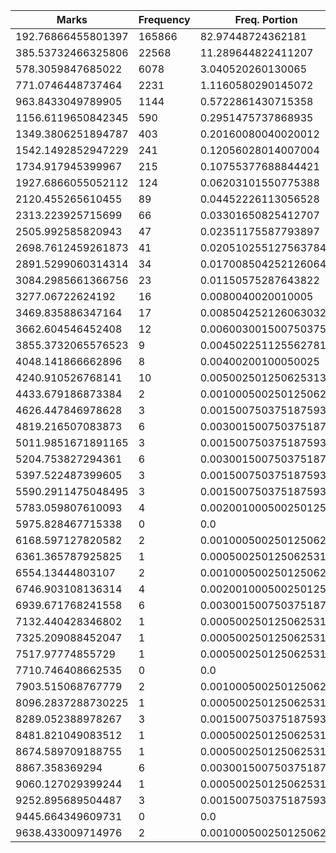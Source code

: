 | Marks | Frequency | Freq. Portion |
|-------|-----------|---------------|
| 192.76866455801397 | 165866 | 82.97448724362181 |
| 385.53732466325806 | 22568 | 11.289644822411207 |
| 578.3059847685022 | 6078 | 3.040520260130065 |
| 771.0746448737464 | 2231 | 1.1160580290145072 |
| 963.8433049789905 | 1144 | 0.5722861430715358 |
| 1156.6119650842345 | 590 | 0.2951475737868935 |
| 1349.3806251894787 | 403 | 0.20160080040020012 |
| 1542.1492852947229 | 241 | 0.12056028014007004 |
| 1734.917945399967 | 215 | 0.10755377688844421 |
| 1927.6866055052112 | 124 | 0.06203101550775388 |
| 2120.455265610455 | 89 | 0.04452226113056528 |
| 2313.223925715699 | 66 | 0.03301650825412707 |
| 2505.992585820943 | 47 | 0.02351175587793897 |
| 2698.7612459261873 | 41 | 0.020510255127563784 |
| 2891.5299060314314 | 34 | 0.017008504252126064 |
| 3084.2985661366756 | 23 | 0.01150575287643822 |
| 3277.06722624192 | 16 | 0.0080040020010005 |
| 3469.835886347164 | 17 | 0.008504252126063032 |
| 3662.604546452408 | 12 | 0.006003001500750375 |
| 3855.3732065576523 | 9 | 0.004502251125562781 |
| 4048.141866662896 | 8 | 0.00400200100050025 |
| 4240.910526768141 | 10 | 0.005002501250625313 |
| 4433.679186873384 | 2 | 0.0010005002501250625 |
| 4626.447846978628 | 3 | 0.0015007503751875938 |
| 4819.216507083873 | 6 | 0.0030015007503751876 |
| 5011.9851671891165 | 3 | 0.0015007503751875938 |
| 5204.753827294361 | 6 | 0.0030015007503751876 |
| 5397.522487399605 | 3 | 0.0015007503751875938 |
| 5590.2911475048495 | 3 | 0.0015007503751875938 |
| 5783.059807610093 | 4 | 0.002001000500250125 |
| 5975.828467715338 | 0 | 0.0 |
| 6168.597127820582 | 2 | 0.0010005002501250625 |
| 6361.365787925825 | 1 | 0.0005002501250625312 |
| 6554.13444803107 | 2 | 0.0010005002501250625 |
| 6746.903108136314 | 4 | 0.002001000500250125 |
| 6939.671768241558 | 6 | 0.0030015007503751876 |
| 7132.440428346802 | 1 | 0.0005002501250625312 |
| 7325.209088452047 | 1 | 0.0005002501250625312 |
| 7517.97774855729 | 1 | 0.0005002501250625312 |
| 7710.746408662535 | 0 | 0.0 |
| 7903.515068767779 | 2 | 0.0010005002501250625 |
| 8096.2837288730225 | 1 | 0.0005002501250625312 |
| 8289.052388978267 | 3 | 0.0015007503751875938 |
| 8481.821049083512 | 1 | 0.0005002501250625312 |
| 8674.589709188755 | 1 | 0.0005002501250625312 |
| 8867.358369294 | 6 | 0.0030015007503751876 |
| 9060.127029399244 | 1 | 0.0005002501250625312 |
| 9252.895689504487 | 3 | 0.0015007503751875938 |
| 9445.664349609731 | 0 | 0.0 |
| 9638.433009714976 | 2 | 0.0010005002501250625 |
